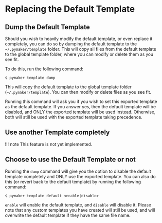 # Replacing the Default Template

## Dump the Default Template

Should you wish to heavily modify the default template, or even replace it
completely, you can do so by dumping the default template to the
`~/.pymaker/template` folder. This will copy all files from the default template
to the global template folder, where you can modify or delete them as you see
fit.

To do this, run the following command:

```console
$ pymaker template dump
```

This will copy the default template to the global template folder
(`~/.pymaker/template`). You can then modify or delete files as you see fit.

Running this command will ask you if you wish to set this exported template as
the default template. If you answer yes, then the default template will be
disabled, and ONLY the exported template will be used instead. Otherwise, both
will still be used with the exported template taking precedence.

## Use another Template completely

!!! note
    This feature is not yet implemented.

## Choose to use the Default Template or not

Running the `dump` command will give you the option to disable the default
template completely and ONLY use the exported template. You can also do this (or
revert back to the default template) by running the following command:

```console
$ pymaker template default <enable|disable>
```

`enable` will enable the default template, and `disable` will disable it. Please
note that any custom templates you have created will still be used, and will
overwrite the default template if they have the same file name.
